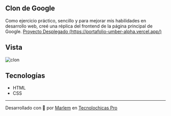 ## Clon de Google
Como ejercicio práctico, sencillo y para mejorar mis habilidades en desarrollo web, creé una réplica del frontend de la página principal de Google.
[Proyecto Desplegado (https://portafolio-umber-alpha.vercel.app/)](https://clon-google-zeta.vercel.app/)

## Vista
![clon](imagenes/Google.png)

## Tecnologías
* HTML
* CSS

---
Desarrollado con 🩷 por [Marlem](https://clon-google-zeta.vercel.app/) en [Tecnolochicas Pro](https://tecnolochicas.mx/)
